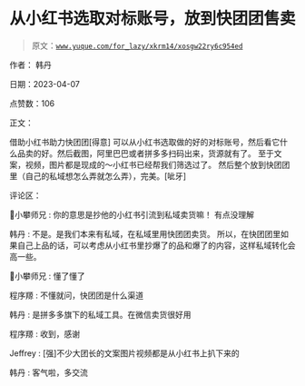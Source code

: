 # 从小红书选取对标账号，放到快团团售卖

> 原文：[`www.yuque.com/for_lazy/xkrm14/xosgw22ry6c954ed`](https://www.yuque.com/for_lazy/xkrm14/xosgw22ry6c954ed)

作者： 韩丹

日期：2023-04-07

点赞数：106

正文：

借助小红书助力快团团[得意] 可以从小红书选取做的好的对标账号，然后看它什么品卖的好。然后截图，阿里巴巴或者拼多多扫码出来，货源就有了。 至于文案，视频，图片都是现成的～小红书已经帮我们筛选过了。 然后整个放到快团团里（自己的私域想怎么弄就怎么弄），完美。[呲牙]

评论区：

📌小攀师兄 : 你的意思是抄他的小红书引流到私域卖货嘛！ 有点没理解

韩丹 : 不是。是我们本来有私域，在私域里用快团团卖货。 所以，在快团团里如果自己上品的话，可以考虑从小红书里抄爆了的品和爆了的内容，这样私域转化会高一些。

📌小攀师兄 : 懂了懂了

程序羱 : 不懂就问，快团团是什么渠道

韩丹 : 是拼多多旗下的私域工具。在微信卖货很好用

程序羱 : 收到，感谢

Jeffrey : [强]不少大团长的文案图片视频都是从小红书上扒下来的

韩丹 : 客气啦，多交流

